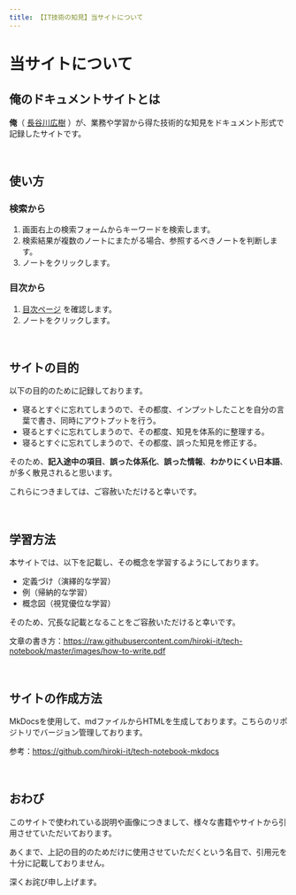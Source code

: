 ```yaml
---
title: 【IT技術の知見】当サイトについて
---
```


# 当サイトについて

## 俺のドキュメントサイトとは

**俺**（ [長谷川広樹](https://hiroki-it.github.io/tech-notebook-mkdocs/self_introduction.html) ）が、業務や学習から得た技術的な知見をドキュメント形式で記録したサイトです。

<br>

## 使い方

### 検索から

1. 画面右上の検索フォームからキーワードを検索します。
2. 検索結果が複数のノートにまたがる場合、参照するべきノートを判断します。
3. ノートをクリックします。

### 目次から

1. [目次ページ](https://hiroki-it.github.io/tech-notebook-mkdocs/index.html) を確認します。
2. ノートをクリックします。

<br>

## サイトの目的

以下の目的のために記録しております。

- 寝るとすぐに忘れてしまうので、その都度、インプットしたことを自分の言葉で書き、同時にアウトプットを行う。
- 寝るとすぐに忘れてしまうので、その都度、知見を体系的に整理する。
- 寝るとすぐに忘れてしまうので、その都度、誤った知見を修正する。

そのため、**記入途中の項目**、**誤った体系化**、**誤った情報**、**わかりにくい日本語**、が多く散見されると思います。

これらにつきましては、ご容赦いただけると幸いです。

<br>

## 学習方法

本サイトでは、以下を記載し、その概念を学習するようにしております。

- 定義づけ（演繹的な学習）
- 例（帰納的な学習）
- 概念図（視覚優位な学習）

そのため、冗長な記載となることをご容赦いただけると幸いです。

文章の書き方：https://raw.githubusercontent.com/hiroki-it/tech-notebook/master/images/how-to-write.pdf

<br>

## サイトの作成方法

MkDocsを使用して、mdファイルからHTMLを生成しております。こちらのリポジトリでバージョン管理しております。

参考：https://github.com/hiroki-it/tech-notebook-mkdocs

<br>

## おわび

このサイトで使われている説明や画像につきまして、様々な書籍やサイトから引用させていただいております。

あくまで、上記の目的のためだけに使用させていただくという名目で、引用元を十分に記載しておりません。

深くお詫び申し上げます。

<br>
